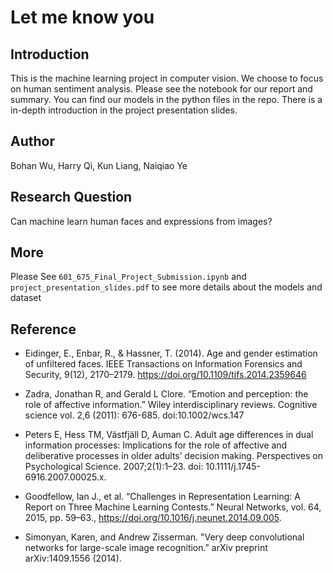 # Let me know you

## Introduction

This is the machine learning project in computer vision. We choose to focus on human sentiment analysis. Please see the notebook for our report and summary. You can find our models in the python files in the repo. There is a in-depth introduction in the project presentation slides.

## Author

Bohan Wu, Harry Qi, Kun Liang, Naiqiao Ye

## Research Question

Can machine learn human faces and expressions from images?

## More

Please See ```601_675_Final_Project_Submission.ipynb``` and ```project_presentation_slides.pdf``` to see more details about the models and dataset

## Reference

- Eidinger, E., Enbar, R., & Hassner, T. (2014). Age and gender estimation of unfiltered faces. IEEE Transactions on Information Forensics and Security, 9(12), 2170–2179. https://doi.org/10.1109/tifs.2014.2359646

- Zadra, Jonathan R, and Gerald L Clore. “Emotion and perception: the role of affective information.” Wiley interdisciplinary reviews. Cognitive science vol. 2,6 (2011): 676-685. doi:10.1002/wcs.147

- Peters E, Hess TM, Västfjäll D, Auman C. Adult age differences in dual information processes: Implications for the role of affective and deliberative processes in older adults’ decision making. Perspectives on Psychological Science. 2007;2(1):1–23. doi: 10.1111/j.1745-6916.2007.00025.x.

- Goodfellow, Ian J., et al. “Challenges in Representation Learning: A Report on Three Machine Learning Contests.” Neural Networks, vol. 64, 2015, pp. 59–63., https://doi.org/10.1016/j.neunet.2014.09.005.

- Simonyan, Karen, and Andrew Zisserman. "Very deep convolutional networks for large-scale image recognition." arXiv preprint arXiv:1409.1556 (2014).

